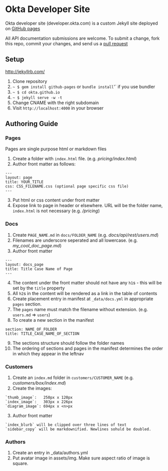 
# Okta Developer Site

Okta developer site (developer.okta.com) is a custom Jekyll site deployed on [GitHub pages](https://pages.github.com/)

All API documentation submissions are welcome. To submit a change, fork this repo, commit your changes, and send us a [pull request](http://help.github.com/send-pull-requests/)


## Setup

http://jekyllrb.com/

1. Clone repository
2. `~ $ gem install github-pages` or `bundle install`'` if you use bundler
3. `~ $ cd okta.github.io`
4. `~ $ jekyll serve -w -t`
5. Change CNAME with the right subdomain
6. Visit `http://localhost:4000` in your browser

## Authoring Guide

### Pages

Pages are single purpose html or markdown files

1. Create a folder with `index.html` file. (e.g. *pricing/index.html*)
2. Author front matter as follows:

 ```
---
layout: page
title: YOUR_TITLE
css: CSS_FILENAME.css (optional page specific css file)
---
```
3. Put html or css content under front matter
4. Expose link to page in header or elsewhere. URL will be the folder
   name, `index.html` is not necessary (e.g. */pricing*)

### Docs

1.  Create `PAGE_NAME.md` in `docs/FOLDER_NAME` (e.g. *docs/api/rest/users.md*)
2.  Filenames are underscore seperated and all lowercase. (e.g. *my_cool_doc_page.md*)
3.  Author front matter

 ```
---
layout: docs_page
title: Title Case Name of Page
---
```
4.  The content under the front matter should not have any `h1`s -
    this will be set by the `title` property
5.  All `h2`s in the content will be rendered as a link in the table
    of contents
6.  Create placement entry in manifest at `_data/docs.yml` in
    appropriate `pages` section.
7.  The `pages` name must match the filename without extension. (e.g. `users.md` => `users`)
8.  To create a new section in the manifest

 ```
section: NAME_OF_FOLDER
title: TITLE_CASE_NAME_OF_SECTION
```
9.  The sections structure should follow the folder names
10. The ordering of sections and pages in the manifest determines the order in
    which they appear in the leftnav

### Customers

1.  Create an `index.md` folder in `customers/CUSTOMER_NAME` (e.g. *customers/box/index.md*)
2.  Create the images:

 ```
`thumb_image`:   250px x 120px
`index_image`:   303px x 226px
`diagram_image`: 694px x <n>px
```
3.  Author front matter
 
 ```
`index_blurb` will be clipped over three lines of text
`sidebar_copy` will be markdownified. Newlines sohuld be doubled.
```

### Authors

1.  Create an entry in _data/authors.yml
2.  Put avatar image in assets/img. Make sure aspect ratio of image is square.
